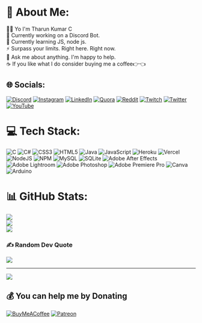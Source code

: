 # 💫 About Me:
🙋‍♂️ Yo I'm Tharun Kumar C<br>🔭 Currently working on a Discord Bot.<br>🌱 Currently learning JS, node js.<br>⚡ Surpass your limits. Right here. Right now.<br>💬 Ask me about anything. I'm happy to help.<br>☕ If you like what I do consider buying me a coffee👉👈


## 🌐 Socials:
[![Discord](https://img.shields.io/badge/Discord-%237289DA.svg?logo=discord&logoColor=white)](https://discord.gg/Tharun#7991) [![Instagram](https://img.shields.io/badge/Instagram-%23E4405F.svg?logo=Instagram&logoColor=white)](https://instagram.com/gaming_geek_11) [![LinkedIn](https://img.shields.io/badge/LinkedIn-%230077B5.svg?logo=linkedin&logoColor=white)](https://linkedin.com/in/TharunKumarC) [![Quora](https://img.shields.io/badge/Quora-%23B92B27.svg?logo=Quora&logoColor=white)](https://quora.com/profile/TharunKumar) [![Reddit](https://img.shields.io/badge/Reddit-%23FF4500.svg?logo=Reddit&logoColor=white)](https://reddit.com/user/TharunStark) [![Twitch](https://img.shields.io/badge/Twitch-%239146FF.svg?logo=Twitch&logoColor=white)](https://twitch.tv/iizbruhh) [![Twitter](https://img.shields.io/badge/Twitter-%231DA1F2.svg?logo=Twitter&logoColor=white)](https://twitter.com/TK__ed) [![YouTube](https://img.shields.io/badge/YouTube-%23FF0000.svg?logo=YouTube&logoColor=white)](https://www.youtube.com/@bruhh4812) 

# 💻 Tech Stack:
![C](https://img.shields.io/badge/c-%2300599C.svg?style=for-the-badge&logo=c&logoColor=white) ![C#](https://img.shields.io/badge/c%23-%23239120.svg?style=for-the-badge&logo=c-sharp&logoColor=white) ![CSS3](https://img.shields.io/badge/css3-%231572B6.svg?style=for-the-badge&logo=css3&logoColor=white) ![HTML5](https://img.shields.io/badge/html5-%23E34F26.svg?style=for-the-badge&logo=html5&logoColor=white) ![Java](https://img.shields.io/badge/java-%23ED8B00.svg?style=for-the-badge&logo=java&logoColor=white) ![JavaScript](https://img.shields.io/badge/javascript-%23323330.svg?style=for-the-badge&logo=javascript&logoColor=%23F7DF1E) ![Heroku](https://img.shields.io/badge/heroku-%23430098.svg?style=for-the-badge&logo=heroku&logoColor=white) ![Vercel](https://img.shields.io/badge/vercel-%23000000.svg?style=for-the-badge&logo=vercel&logoColor=white) ![NodeJS](https://img.shields.io/badge/node.js-6DA55F?style=for-the-badge&logo=node.js&logoColor=white) ![NPM](https://img.shields.io/badge/NPM-%23000000.svg?style=for-the-badge&logo=npm&logoColor=white) ![MySQL](https://img.shields.io/badge/mysql-%2300f.svg?style=for-the-badge&logo=mysql&logoColor=white) ![SQLite](https://img.shields.io/badge/sqlite-%2307405e.svg?style=for-the-badge&logo=sqlite&logoColor=white) ![Adobe After Effects](https://img.shields.io/badge/Adobe%20After%20Effects-9999FF.svg?style=for-the-badge&logo=Adobe%20After%20Effects&logoColor=white) ![Adobe Lightroom](https://img.shields.io/badge/Adobe%20Lightroom-31A8FF.svg?style=for-the-badge&logo=Adobe%20Lightroom&logoColor=white) ![Adobe Photoshop](https://img.shields.io/badge/adobephotoshop-%2331A8FF.svg?style=for-the-badge&logo=adobephotoshop&logoColor=white) ![Adobe Premiere Pro](https://img.shields.io/badge/Adobe%20Premiere%20Pro-9999FF.svg?style=for-the-badge&logo=Adobe%20Premiere%20Pro&logoColor=white) ![Canva](https://img.shields.io/badge/Canva-%2300C4CC.svg?style=for-the-badge&logo=Canva&logoColor=white) ![Arduino](https://img.shields.io/badge/-Arduino-00979D?style=for-the-badge&logo=Arduino&logoColor=white)
# 📊 GitHub Stats:
![](https://github-readme-stats.vercel.app/api?username=Tk-ed&theme=omni&hide_border=false&include_all_commits=false&count_private=false)<br/>
![](https://github-readme-streak-stats.herokuapp.com/?user=Tk-ed&theme=omni&hide_border=false)<br/>
![](https://github-readme-stats.vercel.app/api/top-langs/?username=Tk-ed&theme=omni&hide_border=false&include_all_commits=false&count_private=false&layout=compact)

### ✍️ Random Dev Quote
![](https://quotes-github-readme.vercel.app/api?type=horizontal&theme=radical)

---
[![](https://visitcount.itsvg.in/api?id=Tk-ed&icon=0&color=0)](https://visitcount.itsvg.in)

  ## 💰 You can help me by Donating
  [![BuyMeACoffee](https://img.shields.io/badge/Buy%20Me%20a%20Coffee-ffdd00?style=for-the-badge&logo=buy-me-a-coffee&logoColor=black)](https://buymeacoffee.com/https://www.buymeacoffee.com/TKed) [![Patreon](https://img.shields.io/badge/Patreon-F96854?style=for-the-badge&logo=patreon&logoColor=white)](https://patreon.com/https://www.patreon.com/user?u=87492842) 

  
<!-- Proudly created with GPRM ( https://gprm.itsvg.in ) -->
